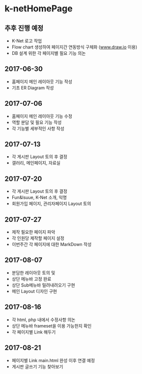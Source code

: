 ﻿# k-netHomePage

## 추후 진행 예정
- K-Net 로고 작업
- Flow chart 생성하여 페이지간 연동방식 구체화 (www.draw.io 이용)
- DB 설계 위한 각 페이지별 필요 기능 의논

## 2017-06-30
- 홈페이지 메인 레이아웃 기능 작성
- 기초 ER Diagram 작성

## 2017-07-06
- 홈페이지 메인 레이아웃 기능 수정
- 역할 분담 및 필요 기능 작성
- 각 기능별 세부적인 사항 작성

## 2017-07-13
- 각 게시판 Layout 토의 후 결정
- 갤러리, 메인페이지, 자료실

## 2017-07-20
- 각 게시판 Layout 토의 후 결정
- Fun&Isuue, K-Net 소개, 익명
- 회원가입 페이지, 관리자페이지 Layout 토의

## 2017-07-27
- 제작 필요한 페이지 파악
- 각 인원당 제작할 페이지 설정
- 이번주간 각 페이지에 대한 MarkDown 작성

## 2017-08-07
- 분담한 레이아웃 토의 및
- 상단 메뉴바 고정 완료
- 상단 Sub메뉴바 밀려내려오기 구현
- 메인 Layout 디자인 구현

## 2017-08-16
- 각 html, php 내에서 수정사항 의논
- 상단 메뉴바 frameset을 이용 가능한지 확인
- 각 페이지별 Link 해두기

## 2017-08-21
- 페이지별 Link main.html 완성 이후 연결 예정
- 게시판 글쓰기 기능 찾아보기
